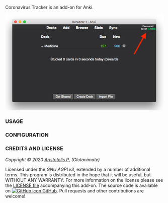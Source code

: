 <!-- BANNER -->

Coronavirus Tracker is an add-on for Anki.

![](https://raw.githubusercontent.com/glutanimate/coronavirus-tracker/master/screenshots/screenshot.png)

### USAGE

### CONFIGURATION

<!-- CHANGELOG -->

<!-- SUPPORT -->

### CREDITS AND LICENSE

*Copyright © 2020 [Aristotelis P.](https://glutanimate.com/)  (Glutanimate)*

Licensed under the _GNU AGPLv3_, extended by a number of additional terms. This program is distributed in the hope that it will be useful, but WITHOUT ANY WARRANTY. For more information on the license please see the [LICENSE file](https://github.com/glutanimate/coronavirus-tracker/blob/master/LICENSE) accompanying this add-on. The source code is available on [![GitHub icon](https://glutanimate.com/logos/github.svg) GitHub](https://github.com/glutanimate/coronavirus-tracker). Pull requests and other contributions are welcome!

<!-- RESOURCES -->

<!-- RATE -->
